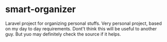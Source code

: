 # smart-organizer

Laravel project for organizing personal stuffs. Very personal project, based on my day to day requirements. 
Dont't think this will be useful to another guy. But yuo may definitely check the source if it helps.
